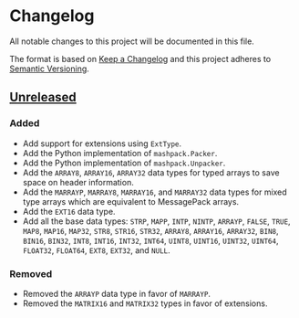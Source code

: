 # Changelog
All notable changes to this project will be documented in this file.

The format is based on [Keep a Changelog](http://keepachangelog.com/en/1.0.0/)
and this project adheres to [Semantic Versioning](http://semver.org/spec/v2.0.0.html).

## [Unreleased]
### Added

- Add support for extensions using `ExtType`.
- Add the Python implementation of `mashpack.Packer`.
- Add the Python implementation of `mashpack.Unpacker`.
- Add the `ARRAY8`, `ARRAY16`, `ARRAY32` data types for typed arrays to save
  space on header information.
- Add the `MARRAYP`, `MARRAY8`, `MARRAY16`, and `MARRAY32` data types for
  mixed type arrays which are equivalent to MessagePack arrays.
- Add the `EXT16` data type.
- Add all the base data types: `STRP`, `MAPP`, `INTP`, `NINTP`, `ARRAYP`,
  `FALSE`, `TRUE`, `MAP8`, `MAP16`, `MAP32`, `STR8`, `STR16`, `STR32`,
  `ARRAY8`, `ARRAY16`, `ARRAY32`, `BIN8`, `BIN16`, `BIN32`, `INT8`, `INT16`,
  `INT32`, `INT64`, `UINT8`, `UINT16`, `UINT32`, `UINT64`, `FLOAT32`,
  `FLOAT64`, `EXT8`, `EXT32`, and `NULL`.

### Removed
- Removed the `ARRAYP` data type in favor of `MARRAYP`.
- Removed the `MATRIX16` and `MATRIX32` types in favor of extensions.

[Unreleased]: https://github.com/SethMichaelLarson/mashpack/compare/e094d8eef3c29acfd0201141703a22de52af2ba0...HEAD
